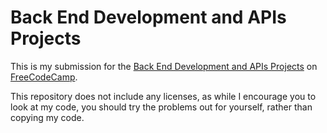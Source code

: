 # Back End Development and APIs Projects

This is my submission for the [Back End Development and APIs Projects](https://www.freecodecamp.org/learn/back-end-development-and-apis/) on [FreeCodeCamp](https://freecodecamp.org).

This repository does not include any licenses, as while I encourage you to look at my code, you should try the problems out for yourself, rather than copying my code.
